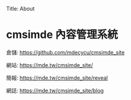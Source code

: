 Title: About

# cmsimde 內容管理系統

倉儲: <a href="https://github.com/leekuchu006/cd2024.git">https://github.com/mdecycu/cmsimde_site</a>

網站: <a href="https://leekuchu006.github.io/cd2024/">https://mde.tw/cmsimde_site/</a>

簡報: <a href="https://leekuchu006.github.io/cd2024/reveal">https://mde.tw/cmsimde_site/reveal</a>

網誌: <a href="https://leekuchu006.github.io/cd2024/blog">https://mde.tw/cmsimde_site/blog</a>








